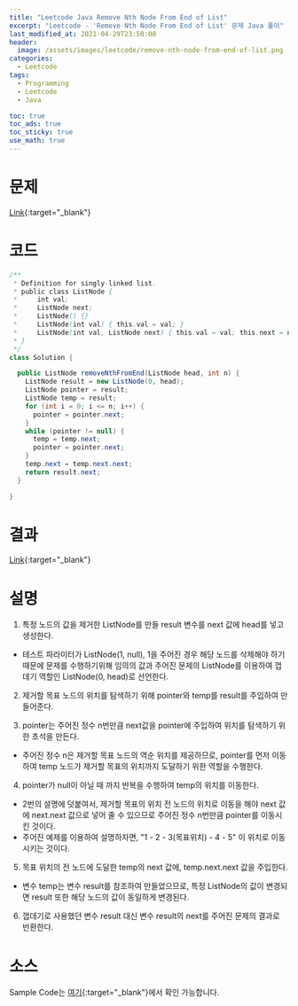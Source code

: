 ```yaml
---
title: "Leetcode Java Remove Nth Node From End of List"
excerpt: "Leetcode - 'Remove Nth Node From End of List' 문제 Java 풀이"
last_modified_at: 2021-04-29T23:50:00
header:
  image: /assets/images/leetcode/remove-nth-node-from-end-of-list.png
categories:
  - Leetcode
tags:
  - Programming
  - Leetcode
  - Java

toc: true
toc_ads: true
toc_sticky: true
use_math: true
---
```

# 문제
[Link](https://leetcode.com/problems/remove-nth-node-from-end-of-list/){:target="_blank"}

# 코드
```java
/**
 * Definition for singly-linked list.
 * public class ListNode {
 *     int val;
 *     ListNode next;
 *     ListNode() {}
 *     ListNode(int val) { this.val = val; }
 *     ListNode(int val, ListNode next) { this.val = val; this.next = next; }
 * }
 */
class Solution {

  public ListNode removeNthFromEnd(ListNode head, int n) {
    ListNode result = new ListNode(0, head);
    ListNode pointer = result;
    ListNode temp = result;
    for (int i = 0; i <= n; i++) {
      pointer = pointer.next;
    }
    while (pointer != null) {
      temp = temp.next;
      pointer = pointer.next;
    }
    temp.next = temp.next.next;
    return result.next;
  }

}
```

# 결과
[Link](https://leetcode.com/submissions/detail/486695652/){:target="_blank"}

# 설명
1. 특정 노드의 값을 제거한 ListNode를 만들 result 변수를 next 값에 head를 넣고 생성한다.
- 테스트 파라미터가 ListNode(1, null), 1을 주어진 경우 해당 노드를 삭제해야 하기 때문에 문제를 수행하기위해 임의의 값과 주어진 문제의 ListNode를 이용하여 껍데기 역할인 ListNode(0, head)로 선언한다.

2. 제거할 목표 노드의 위치를 탐색하기 위해 pointer와 temp를 result를 주입하여 만들어준다.

3. pointer는 주어진 정수 n번만큼 next값을 pointer에 주입하여 위치를 탐색하기 위한 초석을 만든다.
- 주어진 정수 n은 제거할 목표 노드의 역순 위치를 제공하므로, pointer를 먼저 이동하여 temp 노드가 제거할 목표의 위치까지 도달하기 위한 역할을 수행한다.

4. pointer가 null이 아닐 때 까지 반복을 수행하여 temp의 위치를 이동한다.
- 2번의 설명에 덧붙여서, 제거할 목표의 위치 전 노드의 위치로 이동을 해야 next 값에 next.next 값으로 넣어 줄 수 있으므로 주어진 정수 n번만큼 pointer를 이동시킨 것이다.
- 주어진 예제를 이용하여 설명하자면, "1 - 2 - 3(목표위치) - 4 - 5" 이 위치로 이동시키는 것이다.

5. 목표 위치의 전 노드에 도달한 temp의 next 값에, temp.next.next 값을 주입한다.
- 변수 temp는 변수 result를 참조하여 만들었으므로, 특정 ListNode의 값이 변경되면 result 또한 해당 노드의 값이 동일하게 변경된다.

6. 껍데기로 사용했던 변수 result 대신 변수 result의 next를 주어진 문제의 결과로 반환한다.

# 소스
Sample Code는 [여기](https://github.com/GracefulSoul/leetcode/blob/master/src/main/java/gracefulsoul/problems/RemoveNthNodeFromEndOfList.java){:target="_blank"}에서 확인 가능합니다.